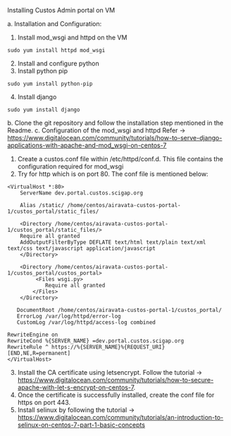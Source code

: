 Installing Custos Admin portal on VM

a.	Installation and Configuration:
1.	Install mod_wsgi and httpd on the VM 
```
sudo yum install httpd mod_wsgi
```
2.	Install and configure python 
3.	Install python pip
```
sudo yum install python-pip
```
4.	Install django 
```
sudo yum install django
```
b.	Clone the git repository and follow the installation step mentioned in the Readme.
c.	Configuration of the mod_wsgi and httpd 
Refer -> https://www.digitalocean.com/community/tutorials/how-to-serve-django-applications-with-apache-and-mod_wsgi-on-centos-7
1.	Create a custos.conf file within /etc/httpd/conf.d. This file contains the configuration required for mod_wsgi
2.	Try for http which is on port 80. The conf file is mentioned below:
```
<VirtualHost *:80>
    ServerName dev.portal.custos.scigap.org

    Alias /static/ /home/centos/airavata-custos-portal-1/custos_portal/static_files/

    <Directory /home/centos/airavata-custos-portal-1/custos_portal/static_files/>
    Require all granted
    AddOutputFilterByType DEFLATE text/html text/plain text/xml text/css text/javascript application/javascript
    </Directory>

    <Directory /home/centos/airavata-custos-portal-1/custos_portal/custos_portal>
         <Files wsgi.py>
            Require all granted
        </Files>
    </Directory>

   DocumentRoot /home/centos/airavata-custos-portal-1/custos_portal/
   ErrorLog /var/log/httpd/error-log
   CustomLog /var/log/httpd/access-log combined

RewriteEngine on
RewriteCond %{SERVER_NAME} =dev.portal.custos.scigap.org
RewriteRule ^ https://%{SERVER_NAME}%{REQUEST_URI} [END,NE,R=permanent]
</VirtualHost>
```
3.	Install the CA certificate using letsencrypt. Follow the tutorial -> https://www.digitalocean.com/community/tutorials/how-to-secure-apache-with-let-s-encrypt-on-centos-7.
4.	Once the certificate is successfully installed, create the conf file for https on port 443.
5.	Install selinux by following the tutorial -> https://www.digitalocean.com/community/tutorials/an-introduction-to-selinux-on-centos-7-part-1-basic-concepts


